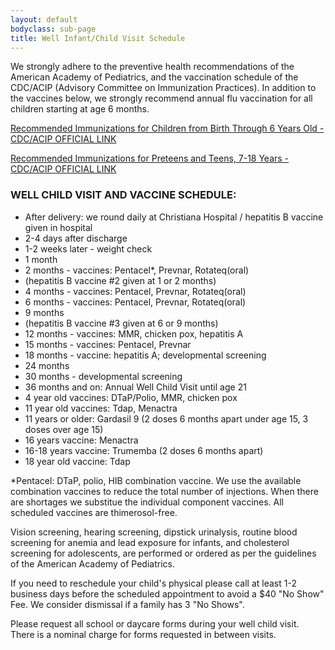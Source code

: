 ```yaml
---
layout: default
bodyclass: sub-page
title: Well Infant/Child Visit Schedule
---
```


We strongly adhere to the preventive health recommendations of the American Academy of Pediatrics, and the vaccination schedule of the CDC/ACIP (Advisory Committee on Immunization Practices). In addition to the vaccines below, we strongly recommend annual flu vaccination for all children starting at age 6 months.

[Recommended Immunizations for Children from Birth Through 6 Years Old - CDC/ACIP OFFICIAL LINK](https://www.cdc.gov/vaccines/parents/downloads/parent-ver-sch-0-6yrs.pdf)

[Recommended Immunizations for Preteens and Teens, 7-18 Years - CDC/ACIP OFFICIAL LINK](https://www.cdc.gov/vaccines/schedules/easy-to-read/adolescent-shell-easyread.html)

### WELL CHILD VISIT AND VACCINE SCHEDULE:
* After delivery: we round daily at Christiana Hospital / hepatitis B vaccine given in hospital
* 2-4 days after discharge
* 1-2 weeks later - weight check
* 1 month
* 2 months - vaccines: Pentacel*, Prevnar, Rotateq(oral)
*   (hepatitis B vaccine #2 given at 1 or 2 months)
* 4 months - vaccines: Pentacel, Prevnar, Rotateq(oral)
* 6 months - vaccines: Pentacel, Prevnar, Rotateq(oral)
* 9 months 
*   (hepatitis B vaccine #3 given at 6 or 9 months)
* 12 months - vaccines: MMR, chicken pox, hepatitis A
* 15 months - vaccines: Pentacel, Prevnar
* 18 months - vaccine: hepatitis A; developmental screening
* 24 months 
* 30 months - developmental screening
* 36 months and on: Annual Well Child Visit until age 21
* 4 year old vaccines: DTaP/Polio, MMR, chicken pox
* 11 year old vaccines: Tdap, Menactra
* 11 years or older: Gardasil 9 (2 doses 6 months apart under age 15, 3 doses over age 15) 
* 16 years vaccine: Menactra
* 16-18 years vaccine: Trumemba (2 doses 6 months apart)
* 18 year old vaccine: Tdap

*Pentacel: DTaP, polio, HIB combination vaccine.
We use the available combination vaccines to reduce the total number of injections. When there are shortages we substitue the individual component vaccines. All scheduled vaccines are thimerosol-free. 

Vision screening, hearing screening, dipstick urinalysis, routine blood screening for anemia and lead exposure for infants, and cholesterol screening for adolescents, are performed or ordered as per the guidelines of the American Academy of Pediatrics. 

If you need to reschedule your child's physical please call at least 1-2 business days before the scheduled appointment to avoid a $40 "No Show" Fee. We consider dismissal if a family has 3 "No Shows".

Please request all school or daycare forms during your well child visit. There is a nominal charge for forms requested in between visits.
